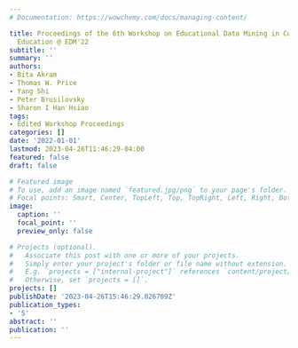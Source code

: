 ```yaml
---
# Documentation: https://wowchemy.com/docs/managing-content/

title: Proceedings of the 6th Workshop on Educational Data Mining in Computer Science
  Education @ EDM'22
subtitle: ''
summary: ''
authors:
- Bita Akram
- Thomas W. Price
- Yang Shi
- Peter Brusilovsky
- Sharon I Han Hsiao
tags:
- Edited Workshop Proceedings
categories: []
date: '2022-01-01'
lastmod: 2023-04-26T11:46:29-04:00
featured: false
draft: false

# Featured image
# To use, add an image named `featured.jpg/png` to your page's folder.
# Focal points: Smart, Center, TopLeft, Top, TopRight, Left, Right, BottomLeft, Bottom, BottomRight.
image:
  caption: ''
  focal_point: ''
  preview_only: false

# Projects (optional).
#   Associate this post with one or more of your projects.
#   Simply enter your project's folder or file name without extension.
#   E.g. `projects = ["internal-project"]` references `content/project/deep-learning/index.md`.
#   Otherwise, set `projects = []`.
projects: []
publishDate: '2023-04-26T15:46:29.026709Z'
publication_types:
- '5'
abstract: ''
publication: ''
---
```

